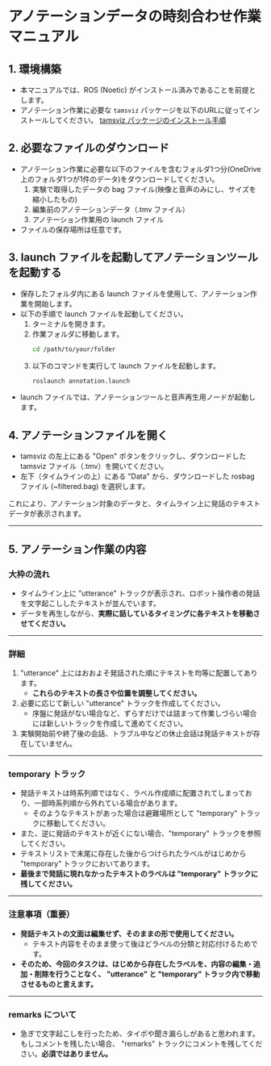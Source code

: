# アノテーションデータの時刻合わせ作業マニュアル

## 1. 環境構築

- 本マニュアルでは、ROS (Noetic) がインストール済みであることを前提とします。
- アノテーション作業に必要な `tamsviz` パッケージを以下のURLに従ってインストールしてください。
  [tamsviz パッケージのインストール手順](https://chatgpt.com/share/677d5201-bc90-8009-829d-cc0c69ecc43b)

## 2. 必要なファイルのダウンロード

- アノテーション作業に必要な以下のファイルを含むフォルダ1つ分(OneDrive上のフォルダ1つが1件のデータ)をダウンロードしてください。
  1. 実験で取得したデータの bag ファイル(映像と音声のみにし、サイズを縮小したもの)
  2. 編集前のアノテーションデータ（.tmv ファイル）
  3. アノテーション作業用の launch ファイル
- ファイルの保存場所は任意です。

## 3. launch ファイルを起動してアノテーションツールを起動する

- 保存したフォルダ内にある launch ファイルを使用して、アノテーション作業を開始します。
- 以下の手順で launch ファイルを起動してください。
  1. ターミナルを開きます。
  2. 作業フォルダに移動します。
     ```bash
     cd /path/to/your/folder
     ```
  3. 以下のコマンドを実行して launch ファイルを起動します。
     ```bash
     roslaunch annotation.launch
     ```
- launch ファイルでは、アノテーションツールと音声再生用ノードが起動します。

## 4. アノテーションファイルを開く

- tamsviz の左上にある "Open" ボタンをクリックし、ダウンロードした tamsviz ファイル（.tmv）を開いてください。
- 左下（タイムラインの上）にある "Data" から、ダウンロードした rosbag ファイル (~filtered.bag) を選択します。

これにより、アノテーション対象のデータと、タイムライン上に発話のテキストデータが表示されます。

---

## 5. アノテーション作業の内容

### 大枠の流れ

- タイムライン上に "utterance" トラックが表示され、ロボット操作者の発話を文字起こししたテキストが並んでいます。
- データを再生しながら、**実際に話しているタイミングに各テキストを移動させてください。**

---

### 詳細

1. "utterance" 上にはおおよそ発話された順にテキストを均等に配置してあります。
   - **これらのテキストの長さや位置を調整してください。**
2. 必要に応じて新しい "utterance" トラックを作成してください。
   - 序盤に発話がない場合など、ずらすだけでは詰まって作業しづらい場合には新しいトラックを作成して進めてください。
3. 実験開始前や終了後の会話、トラブル中などの休止会話は発話テキストが存在していません。

---

### temporary トラック

- 発話テキストは時系列順ではなく、ラベル作成順に配置されてしまっており、一部時系列順から外れている場合があります。
  - そのようなテキストがあった場合は避難場所として "temporary" トラックに移動してください。
- また、逆に発話のテキストが近くにない場合、"temporary" トラックを参照してください。
- テキストリストで末尾に存在した後からつけられたラベルがはじめから "temporary" トラックにおいてあります。
- **最後まで発話に現れなかったテキストのラベルは "temporary" トラックに残してください。**

---

### 注意事項（重要）

- **発話テキストの文面は編集せず、そのままの形で使用してください。**
  - テキスト内容をそのまま使って後ほどラベルの分類と対応付けるためです。
- **そのため、今回のタスクは、はじめから存在したラベルを、内容の編集・追加・削除を行うことなく、 "utterance" と "temporary" トラック内で移動させるものと言えます。**

---

### remarks について

- 急ぎで文字起こしを行ったため、タイポや聞き漏らしがあると思われます。もしコメントを残したい場合、 "remarks" トラックにコメントを残してください。**必須ではありません。**
